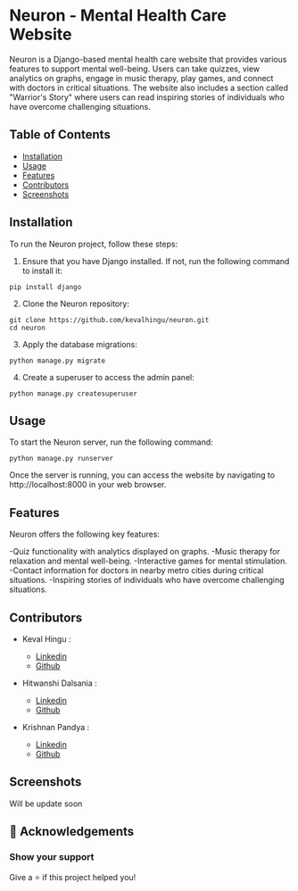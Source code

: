 # Neuron - Mental Health Care Website

Neuron is a Django-based mental health care website that provides various features to support mental well-being. Users can take quizzes, view analytics on graphs, engage in music therapy, play games, and connect with doctors in critical situations. The website also includes a section called "Warrior's Story" where users can read inspiring stories of individuals who have overcome challenging situations.

## Table of Contents

- [Installation](#installation)
- [Usage](#usage)
- [Features](#features)
- [Contributors](#contributors)
- [Screenshots](#screenshots)

## Installation

To run the Neuron project, follow these steps:

1. Ensure that you have Django installed. If not, run the following command to install it:

```shell
pip install django
```

2. Clone the Neuron repository:
```shell
git clone https://github.com/kevalhingu/neuron.git
cd neuron
```
3. Apply the database migrations:
```shell
python manage.py migrate
```
4. Create a superuser to access the admin panel:
```shell
python manage.py createsuperuser
```
## Usage

To start the Neuron server, run the following command:
```shell
python manage.py runserver
```
Once the server is running, you can access the website by navigating to http://localhost:8000 in your web browser.

## Features

Neuron offers the following key features:

-Quiz functionality with analytics displayed on graphs.
-Music therapy for relaxation and mental well-being.
-Interactive games for mental stimulation.
-Contact information for doctors in nearby metro cities during critical situations.
-Inspiring stories of individuals who have overcome challenging situations.

## Contributors

- Keval Hingu :
     - [Linkedin](https://www.linkedin.com/in/keval-hingu-499211219/)
     - [Github](https://github.com/kevalhingu)
     
- Hitwanshi Dalsania  :
     - [Linkedin](https://www.linkedin.com/in/hitwanshi-dalsania-b69a73250/)
     - [Github](https://github.com/hitwanshi12)
     
- Krishnan Pandya  :
     - [Linkedin](https://www.linkedin.com/in/krishnanpandya/)
     - [Github](https://github.com/krishnanpandya007)

## Screenshots 

Will be update soon 

## 🎉 Acknowledgements 
### Show your support
Give a ⭐️ if this project helped you!
